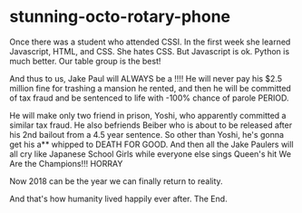 # stunning-octo-rotary-phone
Once there was a student who attended CSSI.
In the first week she learned Javascript, HTML, and CSS.
She hates CSS.
But Javascript is ok.
Python is much better.
Our table group is the best!


And thus to us, Jake Paul will ALWAYS be a !!!!
He will never pay his $2.5 million fine for trashing a mansion he rented, and then he will be committed of tax fraud and be sentenced to life with -100% chance of parole PERIOD.

He will make only two friend in prison, Yoshi, who apparently committed a similar tax fraud. He also befriends Beiber who is about to be released after his 2nd bailout from a 4.5 year sentence. So other than Yoshi, he's gonna get his a** whipped to DEATH FOR GOOD. And then all the Jake Paulers will all cry like Japanese School Girls while everyone else sings Queen's hit We Are the Champions!!! HORRAY


Now 2018 can be the year we can finally return to reality.

And that's how humanity lived happily ever after. The End.

